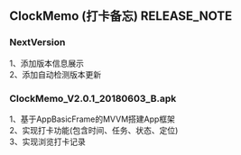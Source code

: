 
##  ClockMemo (打卡备忘) RELEASE_NOTE   

### NextVersion
1、添加版本信息展示    
2、添加自动检测版本更新   

### ClockMemo_V2.0.1_20180603_B.apk   
1、基于AppBasicFrame的MVVM搭建App框架     
2、实现打卡功能(包含时间、任务、状态、定位)     
3、实现浏览打卡记录     
